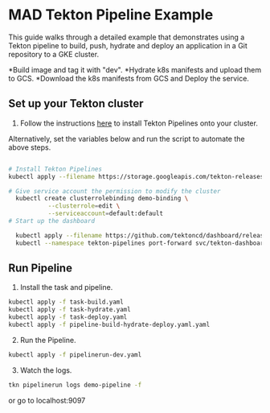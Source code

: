 # MAD Tekton Pipeline Example

This guide walks through a detailed example that demonstrates using a Tekton pipeline to build, push, hydrate and deploy an application in a Git repository to a GKE cluster.

*Build image and tag it with "dev".
*Hydrate k8s manifests and upload them to GCS.
*Download the k8s manifests from GCS and Deploy the service.

## Set up your Tekton cluster

1. Follow the instructions [here](https://github.com/tektoncd/pipeline/blob/master/docs/install.md#installing-tekton-pipelines-1) to install Tekton Pipelines onto your cluster.

  Alternatively, set the variables below and run the script to automate the above steps.
  ```bash

  # Install Tekton Pipelines
  kubectl apply --filename https://storage.googleapis.com/tekton-releases/pipeline/latest/release.yaml

  # Give service account the permission to modify the cluster  
    kubectl create clusterrolebinding demo-binding \
             --clusterrole=edit \
             --serviceaccount=default:default
  # Start up the dashboard

    kubectl apply --filename https://github.com/tektoncd/dashboard/releases/latest/download/tekton-dashboard-release.yaml
    kubectl --namespace tekton-pipelines port-forward svc/tekton-dashboard 9097:9097

  ```

## Run Pipeline

1. Install the task and pipeline.

  ```bash
  kubectl apply -f task-build.yaml
  kubectl apply -f task-hydrate.yaml
  kubectl apply -f task-deploy.yaml
  kubectl apply -f pipeline-build-hydrate-deploy.yaml.yaml

  ```

2. Run the Pipeline.

  ```bash
  kubectl apply -f pipelinerun-dev.yaml
  ```

3. Watch the logs.

  ```bash
  tkn pipelinerun logs demo-pipeline -f
  ```

  or go to localhost:9097 